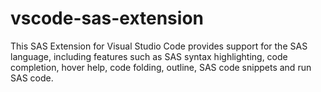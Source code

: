 # vscode-sas-extension
This SAS Extension for Visual Studio Code provides support for the SAS language, including features such as SAS syntax highlighting, code completion, hover help, code folding, outline, SAS code snippets and run SAS code.
